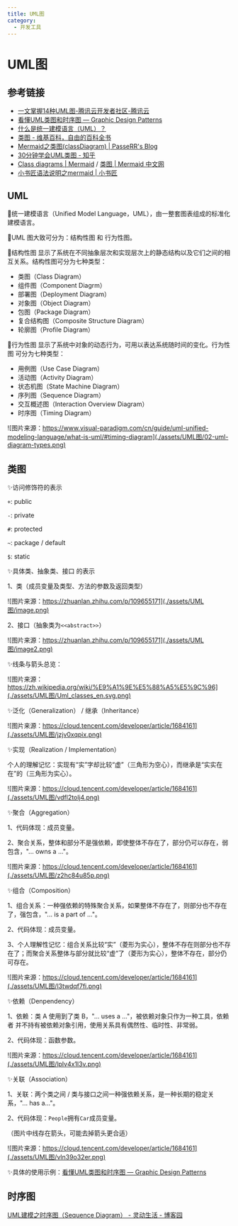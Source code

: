 ```yaml
---
title: UML图
category:
  - 开发工具
---
```


# UML图

## 参考链接

+ [一文掌握14种UML图-腾讯云开发者社区-腾讯云](https://cloud.tencent.com/developer/article/1684161)
+ [看懂UML类图和时序图 — Graphic Design Patterns](https://design-patterns.readthedocs.io/zh-cn/latest/read_uml.html)
+ [什么是统一建模语言（UML）？](https://www.visual-paradigm.com/cn/guide/uml-unified-modeling-language/what-is-uml/#timing-diagram)
+ [类图 - 维基百科，自由的百科全书](https://zh.wikipedia.org/wiki/%E9%A1%9E%E5%88%A5%E5%9C%96)
+ [Mermaid之类图(classDiagram) | PasseRR's Blog](https://www.xiehai.zone/2021-12-11-mermaid-class-diagram.html#%E8%AE%BF%E9%97%AE%E4%BF%AE%E9%A5%B0%E7%AC%A6)
+ [30分钟学会UML类图 - 知乎](https://zhuanlan.zhihu.com/p/109655171)
+ [Class diagrams | Mermaid](https://mermaid.js.org/syntax/classDiagram.html) / [类图 | Mermaid 中文网](https://mermaid.nodejs.cn/syntax/classDiagram.html)
+ [小书匠语法说明之mermaid | 小书匠](https://soft.xiaoshujiang.com/docs/grammar/feature/mermaid/)

## UML
🔅统一建模语言（Unified Model Language，UML），由一整套图表组成的标准化建模语言。



🔅UML 图大致可分为：结构性图 和 行为性图。



🔅结构性图 显示了系统在不同抽象层次和实现层次上的静态结构以及它们之间的相互关系。结构性图可分为七种类型：

+ 类图（Class Diagram）
+ 组件图（Component Diagrm）
+ 部署图（Deployment Diagram）
+ 对象图（Object Diagram）
+ 包图（Package Diagram）
+ 复合结构图（Composite Structure Diagram）
+ 轮廓图（Profile Diagram）



🔅行为性图 显示了系统中对象的动态行为，可用以表达系统随时间的变化。行为性图 可分为七种类型：

+ 用例图（Use Case Diagram）
+ 活动图（Activity Diagram）
+ 状态机图（State Machine Diagram）
+ 序列图（Sequence Diagram）
+ 交互概述图（Interaction Overview Diagram）
+ 时序图（Timing Diagram）

![图片来源：https://www.visual-paradigm.com/cn/guide/uml-unified-modeling-language/what-is-uml/#timing-diagram](./assets/UML图/02-uml-diagram-types.png)

## 类图
✨访问修饰符的表示

`+`: public

`-`: private

`#`: protected

`~`: package / default

`$`: static 



✨具体类、抽象类、接口 的表示

1、类（成员变量及类型、方法的参数及返回类型）

![图片来源：https://zhuanlan.zhihu.com/p/109655171](./assets/UML图/image.png)

2、接口（抽象类为`<<abstract>>`）

![图片来源：https://zhuanlan.zhihu.com/p/109655171](./assets/UML图/image2.png)



✨线条与箭头总览：

![图片来源：https://zh.wikipedia.org/wiki/%E9%A1%9E%E5%88%A5%E5%9C%96](./assets/UML图/Uml_classes_en.svg.png)



✨泛化（Generalization） / 继承（Inheritance）

![图片来源：https://cloud.tencent.com/developer/article/1684161](./assets/UML图/jzjv0xqpix.png)



✨实现（Realization / Implementation）

个人的理解记忆：实现有“实”字却比较“虚”（三角形为空心），而继承是“实实在在”的（三角形为实心）。

![图片来源：https://cloud.tencent.com/developer/article/1684161](./assets/UML图/vdfl2tolj4.png)



✨聚合（Aggregation）

1、代码体现：成员变量。

2、聚合关系，整体和部分不是强依赖，即使整体不存在了，部分仍可以存在，弱包含，"... owns a ..."。

![图片来源：https://cloud.tencent.com/developer/article/1684161](./assets/UML图/z2hc84u85p.png)



✨组合（Composition）

1、组合关系：一种强依赖的特殊聚合关系，如果整体不存在了，则部分也不存在了，强包含，"... is a part of ..."。

2、代码体现：成员变量。

3、个人理解性记忆：组合关系比较“实”（菱形为实心），整体不存在则部分也不存在了；而聚合关系整体与部分就比较“虚”了（菱形为实心），整体不存在，部分仍可存在。

![图片来源：https://cloud.tencent.com/developer/article/1684161](./assets/UML图/l3twdqf7fi.png)



✨依赖（Denpendency）

1、依赖：类 A 使用到了类 B，"... uses a ..."，被依赖对象只作为一种工具，依赖者 并不持有被依赖对象引用，使用关系具有偶然性、临时性、非常弱。

2、代码体现：函数参数。

![图片来源：https://cloud.tencent.com/developer/article/1684161](./assets/UML图/lplv4x1l3v.png)



✨关联（Association）

1、关联：两个类之间 / 类与接口之间一种强依赖关系，是一种长期的稳定关系，"... has a..."。

2、代码体现：`People`拥有`Car`成员变量。

（图片中线存在箭头，可能去掉箭头更合适）

![图片来源：https://cloud.tencent.com/developer/article/1684161](./assets/UML图/vln39o32er.png)



✨具体的使用示例：[看懂UML类图和时序图 — Graphic Design Patterns](https://design-patterns.readthedocs.io/zh-cn/latest/read_uml.html)



## 时序图
[UML建模之时序图（Sequence Diagram） - 灵动生活 - 博客园](https://www.cnblogs.com/ywqu/archive/2009/12/22/1629426.html)



